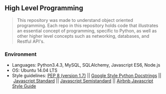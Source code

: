 ## High Level Programming

> This repository was made to understand object oriented programming. Each repo in this repository holds code that illustrates an essential concept of programming, specific to Python, as well as other higher level concepts such as networking, databases, and Restful API's.

### Environment

-   Languages: Python3.4.3, MySQL, SQLAlchemy, Javascript ES6, Node.js
-   OS: Ubuntu 14.04 LTS
-   Style guidelines: [PEP 8 (version 1.7)](https://www.python.org/dev/peps/pep-0008/) || [Google Style Python Docstrings](http://sphinxcontrib-napoleon.readthedocs.io/en/latest/example_google.html) || [Javascript Standard](https://standardjs.com/rules.html) || [Javascript Semistandard](https://github.com/Flet/semistandard) || [Airbnb Javascript Style Guide](https://github.com/airbnb/javascript)

